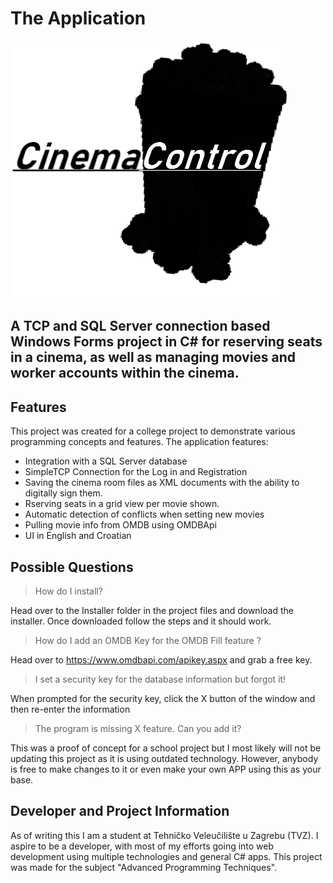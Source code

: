 # The Application
![Cinema Control](KinoProjektNikolaTrogrlic/Images/AppLogo.png?raw=true)

A TCP and SQL Server connection based Windows Forms project in C# for reserving seats in a cinema, as well as managing movies and worker accounts within the cinema.
---


## Features
This project was created for a college project to demonstrate various programming concepts and features.
The application features:
 - Integration with a SQL Server database
 - SimpleTCP Connection for the Log in and Registration
 - Saving the cinema room files as XML documents with the ability to digitally sign them.
 - Rserving seats in a grid view per movie shown.
 - Automatic detection of conflicts when setting new movies
 - Pulling movie info from OMDB using OMDBApi
 - UI in English and Croatian
 
 
 ## Possible Questions
 
> How do I install?

Head over to the Installer folder in the project files and download the installer. Once downloaded follow the steps and it should work.

> How do I add an OMDB Key for the OMDB Fill feature ?

Head over to https://www.omdbapi.com/apikey.aspx and grab a free key.
 
> I set a security key for the database information but forgot it!
 
When prompted for the security key, click the X button of the window and then re-enter the information

> The program is missing X feature. Can you add it?

This was a proof of concept for a school project but I most likely will not be updating this project as it is using outdated technology.
However, anybody is free to make changes to it or even make your own APP using this as your base.


## Developer and Project Information

As of writing this I am a student at Tehničko Veleučilište u Zagrebu (TVZ).
I aspire to be a developer, with most of my efforts going into web development using multiple technologies and general C# apps.
This project was made for the subject "Advanced Programming Techniques".
